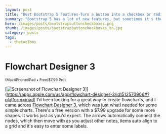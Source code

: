 ```yaml
---
layout: post
title: "Best Bootstrap 5 Features-Turn a button into a checkbox or radio form element"
summary: "Bootstrap 5 has a lot of new features, but sometimes it's the smaller things that really impress me. Let's take a look at just one of those new features. Making something that looks like a button behave like a checkbox or radio element"
hero: /images/posts/bootstrapbuttoncheckboxes.png
thumb: /images/posts/bootstrapbuttoncheckboxes_tn.jpg
category: posts
tags:
  - thetoolbox
---
```


# Flowchart Designer 3

<small>(Mac/iPhone/iPad • Free/$7.99 Pro)</small>

[![Screenshot of Flowchart Designer 3](http://pixelprowess.com/i/2021-07-14_09-36-45.png)]](https://apps.apple.com/us/app/flowchart-designer-3/id1512570906#?platform=ipad)
I'd been looking for a great way to create flowcharts, and I came across [Flowchart Designer 3](https://apps.apple.com/us/app/flowchart-designer-3/id1512570906#?platform=ipad), which was just whatI needed for some simple charts. There's a free version with a $7.99 upgrade for some more shapes. It works just as you'd expect. The arrows automatically connect the nodes, which then move with as you adjust other notes, items auto align to a grid and it's easy to enter some labels.

